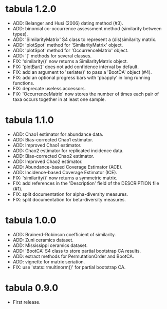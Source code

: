 # tabula 1.2.0

* ADD: Belanger and Husi (2006) dating method (#3).
* ADD: binomial co-occurrence assessment method (similarity between types).
* ADD: 'SimilarityMatrix' S4 class to represent a (dis)similarity matrix.
* ADD: 'plotSpot' method for 'SimilarityMatrix' object.
* ADD: 'plotSpot' method for 'OccurrenceMatrix' object.
* ADD: '[' methods for several classes.
* FIX: 'similarity()' now returns a SimilarityMatrix object.
* FIX: 'plotBar()' does not add confidence interval by default.
* FIX: add an argument to 'seriate()' to pass a 'BootCA' object (#4).
* FIX: add an optional progress bars with 'pbapply' in long running functions.
* FIX: deprecate useless accessors.
* FiX: 'OccurrenceMatrix' now stores the number of times each pair of taxa occurs together in at least one sample.

# tabula 1.1.0

* ADD: Chao1 estimator for abundance data.
* ADD: Bias-corrected Chao1 estimator.
* ADD: Improved Chao1 estimator.
* ADD: Chao2 estimator for replicated incidence data.
* ADD: Bias-corrected Chao2 estimator.
* ADD: Improved Chao2 estimator.
* ADD: Abundance-based Coverage Estimator (ACE).
* ADD: Incidence-based Coverage Estimator (ICE).
* FIX: 'similarity()' now returns a symmetric matrix.
* FIX: add references in the 'Description' field of the DESCRIPTION file (#1).
* FIX: split documentation for alpha-diversity measures.
* FIX: split documentation for beta-diversity measures.

# tabula 1.0.0

* ADD: Brainerd-Robinson coefficient of similarity.
* ADD: Zuni ceramics dataset.
* ADD: Mississippi ceramics dataset.
* ADD: 'BootCA' S4 class to store partial bootstrap CA results.
* ADD: extract methods for PermutationOrder and BootCA.
* ADD: vignette for matrix seriation.
* FIX: use 'stats::rmultinorm()' for partial bootstrap CA.

# tabula 0.9.0

* First release.
